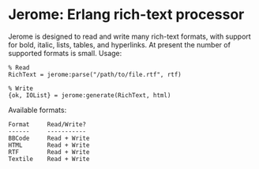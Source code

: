Jerome: Erlang rich-text processor
==================================

Jerome is designed to read and write many rich-text formats, with support for
bold, italic, lists, tables, and hyperlinks. At present the number of supported
formats is small. Usage:

    % Read
    RichText = jerome:parse("/path/to/file.rtf", rtf)

    % Write
    {ok, IOList} = jerome:generate(RichText, html)


Available formats:

    Format     Read/Write?
    ------     -----------
    BBCode     Read + Write
    HTML       Read + Write
    RTF        Read + Write
    Textile    Read + Write
